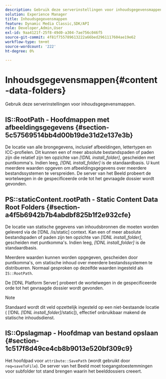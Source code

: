 ```yaml
---
description: Gebruik deze serverinstellingen voor inhoudsgegevensmappen.
solution: Experience Manager
title: Inhoudsgegevensmappen
feature: Dynamic Media Classic,SDK/API
role: Developer,Admin,User
exl-id: 9aa4121f-25f8-49d0-a304-7ae756c046f5
source-git-commit: 4f81f755789613222a66bed2961117604ae19e62
workflow-type: tm+mt
source-wordcount: '222'
ht-degree: 0%

---
```


# Inhoudsgegevensmappen{#content-data-folders}

Gebruik deze serverinstellingen voor inhoudsgegevensmappen.

## IS::RootPath - Hoofdmappen met afbeeldingsgegevens {#section-5c57569514bb4d00b19de31d2e137e3b}

De locatie van alle brongegevens, inclusief afbeeldingen, lettertypen en ICC-profielen. Dit kunnen een of meer absolute bestandspaden of paden zijn die relatief zijn ten opzichte van *[!DNL install_folder]*, gescheiden met puntkomma&#39;s. Indien leeg, *[!DNL install_folder]* is de standaardbasis. U kunt meerdere waarden opgeven om afbeeldingsgegevens over meerdere bestandssystemen te verspreiden. De server van het Beeld probeert de wortelwegen in de gespecificeerde orde tot het gevraagde dossier wordt gevonden.

## PS::staticContent.rootPath - Static Content Data Root Folders {#section-a4f5b6942b7b4abdbf825b1f2e932cfe}

De locatie van statische gegevens van inhoudsbronnen die moeten worden geleverd via de [!DNL /is/static] context. Kan een of meer absolute bestandspaden of paden zijn ten opzichte van *[!DNL install_folder]*, gescheiden met puntkomma&#39;s. Indien leeg, *[!DNL install_folder]* is de standaardbasis.

Meerdere waarden kunnen worden opgegeven, gescheiden door puntkomma&#39;s, om statische inhoud over meerdere bestandssystemen te distribueren. Normaal gesproken op dezelfde waarden ingesteld als `IS::RootPath`.

De [!DNL Platform Server] probeert de wortelwegen in de gespecificeerde orde tot het gevraagde dossier wordt gevonden.

>[!NOTE]
>
>Standaard wordt dit veld opzettelijk ingesteld op een niet-bestaande locatie ( [!DNL *[!DNL install_folder]*/static]), effectief onbruikbaar makend de statische inhoudsdienst.

## IS::Opslagmap - Hoofdmap van bestand opslaan {#section-1c517f8d49ce4cb8b9013e520bf309c9}

Het hoofdpad voor `attribute::SavePath` (wordt gebruikt door `req=saveToFile`). De server van het Beeld moet toegangstoestemmingen voor subfolder tot stand brengen waarin het beelddossiers creeert.
